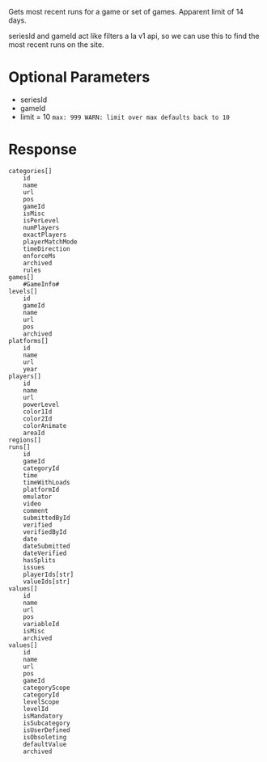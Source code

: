 Gets most recent runs for a game or set of games. Apparent limit of 14 days.

seriesId and gameId act like filters a la v1 api, so we can use this to find the most recent runs on the site.

# Optional Parameters
- seriesId
- gameId
- limit = 10 `max: 999 WARN: limit over max defaults back to 10`

# Response
```
categories[]
    id
    name
    url
    pos
    gameId
    isMisc
    isPerLevel
    numPlayers
    exactPlayers
    playerMatchMode
    timeDirection
    enforceMs
    archived
    rules
games[]
    #GameInfo#
levels[]
    id
    gameId
    name
    url
    pos
    archived
platforms[]
    id
    name
    url
    year
players[]
    id
    name
    url
    powerLevel
    color1Id
    color2Id
    colorAnimate
    areaId
regions[]
runs[]
    id
    gameId
    categoryId
    time
    timeWithLoads
    platformId
    emulator
    video
    comment
    submittedById
    verified
    verifiedById
    date
    dateSubmitted
    dateVerified
    hasSplits
    issues
    playerIds[str]
    valueIds[str]
values[]
    id
    name
    url
    pos
    variableId
    isMisc
    archived
values[]
    id
    name
    url
    pos
    gameId
    categoryScope
    categoryId
    levelScope
    levelId
    isMandatory
    isSubcategory
    isUserDefined
    isObsoleting
    defaultValue
    archived
```